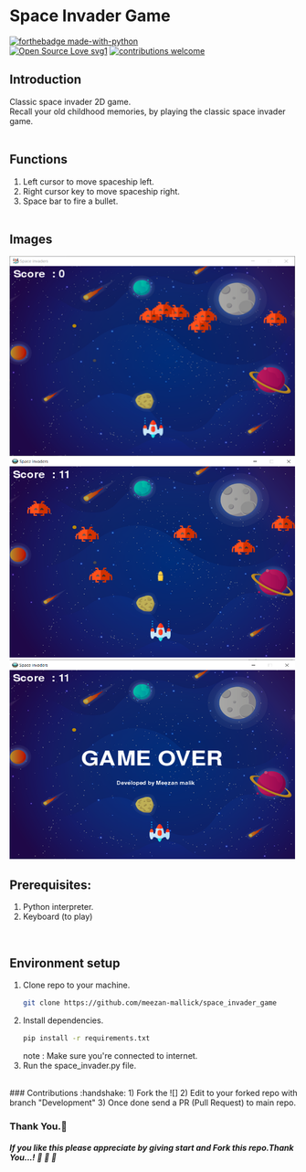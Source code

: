 # Space Invader Game<br>

[![forthebadge made-with-python](http://ForTheBadge.com/images/badges/made-with-python.svg)](https://www.python.org/)<br>
 [![Open Source Love svg1](https://badges.frapsoft.com/os/v1/open-source.svg?v=103)](https://github.com/ellerbrock/open-source-badges/)
[![contributions welcome](https://img.shields.io/badge/contributions-welcome-brightgreen.svg?style=flat)](https://github.com/subahanii/Whatsapp-Chat-Analyzer/issues)


## Introduction
Classic space invader 2D game.<br>
Recall your old childhood memories, by playing the classic space invader game.
<br><br>

## Functions
1) Left cursor to move spaceship left.
2) Right cursor key to move spaceship right.
3) Space bar to fire a bullet.
<br><br>

## Images
<img src= "https://github.com/meezan-mallick/space_invader_game/blob/master/readme_images/image_1.PNG?raw=true" height=350 width=500 />
<br>
<img src= "https://github.com/meezan-mallick/space_invader_game/blob/master/readme_images/image_2.PNG?raw=true" height=350 width=500 />
<br>
<img src= "https://github.com/meezan-mallick/space_invader_game/blob/master/readme_images/image_3.png?raw=true" height=350 width=500 />

## Prerequisites:
1) Python interpreter.
2) Keyboard (to play)
<br>

## Environment setup
1) Clone repo to your machine.
   ```sh
   git clone https://github.com/meezan-mallick/space_invader_game
   ```
2) Install dependencies.
    ```sh
    pip install -r requirements.txt
   ```
   note : Make sure you're connected to internet.
3) Run the space_invader.py file.<br>
<br>
### Contributions :handshake:
1) Fork the ![]
2) Edit to your forked repo with branch "Development"
3) Once done send a PR (Pull Request) to main repo.


### Thank You.:pray:
##### If you like this please appreciate by giving start and Fork this repo.Thank You...! :clap: :clap: :clap:


